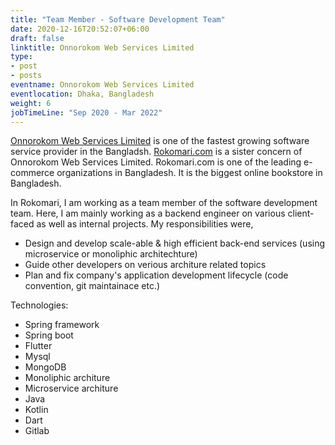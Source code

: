 ```yaml
---
title: "Team Member - Software Development Team"
date: 2020-12-16T20:52:07+06:00
draft: false
linktitle: Onnorokom Web Services Limited
type:
- post
- posts
eventname: Onnorokom Web Services Limited
eventlocation: Dhaka, Bangladesh 
weight: 6
jobTimeLine: "Sep 2020 - Mar 2022"
---
```


[Onnorokom Web Services Limited](https://www.onnorokomsoftware.com/) is one of the fastest growing software service provider in the Bangladsh.
[Rokomari.com](https://www.rokomari.com/book) is a sister concern of Onnorokom Web Services Limited. Rokomari.com is one of the leading e-commerce organizations in Bangladesh. It is the biggest online bookstore in Bangladesh.

In Rokomari, I am working as a team member of the software development team. Here, I am mainly working as a backend engineer on various client-faced as well as internal projects. My responsibilities were,

- Design and develop scale-able & high efficient back-end services (using microservice or monoliphic architechture)
- Guide other developers on verious architure related topics
- Plan and fix company's application development lifecycle (code convention, git maintainace etc.)

Technologies:

- Spring framework
- Spring boot
- Flutter
- Mysql
- MongoDB
- Monoliphic architure
- Microservice architure
- Java
- Kotlin
- Dart
- Gitlab
